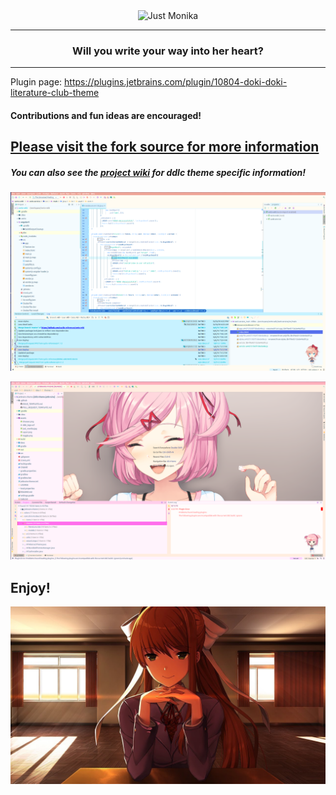 <div align="center">
<img src="https://raw.githubusercontent.com/cyclic-reference/jetbrains-theme/master/src/main/resources/wizard/logo.png" alt="Just Monika"></img>
</div>

---
<div align="center">
    <h3 styles="color: pink"> Will you write your way into her heart?</h3>
</div>

---

Plugin page:
https://plugins.jetbrains.com/plugin/10804-doki-doki-literature-club-theme

#### Contributions and fun ideas are encouraged!

## [Please visit the fork source for more information](https://github.com/ChrisRM/material-theme-jetbrains)

##### You can also see the [project wiki](https://github.com/cyclic-reference/ddlc-jetbrains-theme/wiki) for ddlc theme specific information!

![Sayori](assets/sayori.png)

![Natsuki](assets/natsuki.png)

Enjoy!
---
![Just Monika](assets/just_monika.jpg)
